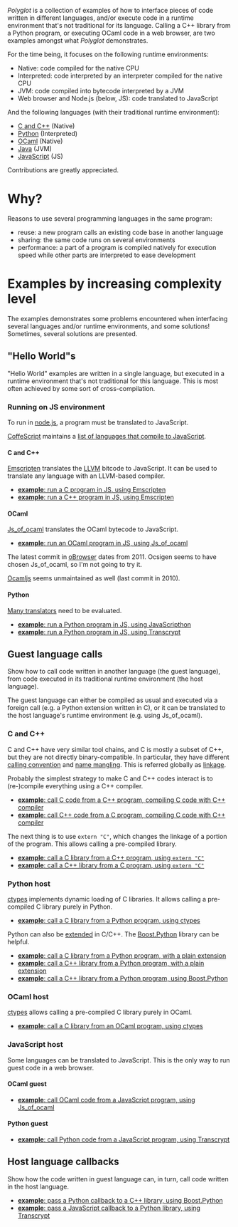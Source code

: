 *Polyglot* is a collection of examples of how to interface pieces of code written in different languages,
and/or execute code in a runtime environment that's not traditional for its language.
Calling a C++ library from a Python program, or executing OCaml code in a web browser,
are two examples amongst what *Polyglot* demonstrates.

For the time being, it focuses on the following runtime environments:

- Native: code compiled for the native CPU
- Interpreted: code interpreted by an interpreter compiled for the native CPU
- JVM: code compiled into bytecode interpreted by a JVM
- Web browser and Node.js (below, JS): code translated to JavaScript

And the following languages (with their traditional runtime environment):

- [C and C++](http://en.cppreference.com/w/) (Native)
- [Python](https://www.python.org/) (Interpreted)
- [OCaml](https://ocaml.org/) (Native)
- [Java](https://java.com/) (JVM)
- [JavaScript](https://developer.mozilla.org/en-US/docs/Web/JavaScript) (JS)

Contributions are greatly appreciated.

Why?
====

Reasons to use several programming languages in the same program:

- reuse: a new program calls an existing code base in another language
- sharing: the same code runs on several environments
- performance: a part of a program is compiled natively for execution speed while other parts are interpreted to ease development

Examples by increasing complexity level
=======================================

The examples demonstrates some problems encountered when interfacing several languages and/or runtime environments, and some solutions!
Sometimes, several solutions are presented.

"Hello World"s
--------------

"Hello World" examples are written in a single language, but executed in a runtime environment that's not traditional for this language.
This is most often achieved by some sort of cross-compilation.

### Running on JS environment

To run in [node.js](https://nodejs.org/), a program must be translated to JavaScript.

[CoffeScript](https://coffeescript.org/) maintains a [list of languages that compile to JavaScript](https://github.com/jashkenas/coffeescript/wiki/List-of-languages-that-compile-to-JS).

#### C and C++

[Emscripten](http://emscripten.org/) translates the [LLVM](http://llvm.org/) bitcode to JavaScript.
It can be used to translate any language with an LLVM-based compiler.

- [**example**: run a C program in JS, using Emscripten](HelloWorlds/C_in_JS.emscripten)
- [**example**: run a C++ program in JS, using Emscripten](HelloWorlds/C++_in_JS.emscripten)

#### OCaml

[Js_of_ocaml](http://ocsigen.org/js_of_ocaml/) translates the OCaml bytecode to JavaScript.

- [**example**: run an OCaml program in JS, using Js_of_ocaml](HelloWorlds/OCaml_in_JS.js_of_ocaml)

The latest commit in [oBrowser](https://github.com/ocsigen/obrowser) dates from 2011.
Ocsigen seems to have chosen Js_of_ocaml, so I'm not going to try it.

[Ocamljs](https://github.com/jaked/ocamljs) seems unmaintained as well (last commit in 2010).

<!--@todo Evaluate [BuckleScript](https://bucklescript.github.io/).-->

#### Python

[Many translators](https://github.com/jashkenas/coffeescript/wiki/List-of-languages-that-compile-to-JS#python) need to be evaluated.

- [**example**: run a Python program in JS, using JavaScripthon](HelloWorlds/Python_in_JS.JavaScripthon)
- [**example**: run a Python program in JS, using Transcrypt](HelloWorlds/Python_in_JS.Transcrypt)

Guest language calls
--------------------

Show how to call code written in another language (the guest language), from code executed in its traditional runtime environment (the host language).

The guest language can either be compiled as usual and executed via a foreign call (e.g. a Python extension written in C),
or it can be translated to the host language's runtime environment (e.g. using Js_of_ocaml).

### C and C++

C and C++ have very similar tool chains, and C is mostly a subset of C++, but they are not directly binary-compatible.
In particular, they have different [calling convention](https://en.wikipedia.org/wiki/Calling_convention)
and [name mangling](https://en.wikipedia.org/wiki/Name_mangling).
This is referred globally as [linkage](http://en.cppreference.com/w/cpp/language/language_linkage).

Probably the simplest strategy to make C and C++ codes interact is to (re-)compile everything using a C++ compiler.

- [**example**: call C code from a C++ program, compiling C code with C++ compiler](GuestCalls/C_from_C++.C_as_C++)
- [**example**: call C++ code from a C program, compiling C code with C++ compiler](GuestCalls/C++_from_C.C_as_C++)

The next thing is to use `extern "C"`, which changes the linkage of a portion of the program.
This allows calling a pre-compiled library.

- [**example**: call a C library from a C++ program, using `extern "C"`](GuestCalls/C_from_C++.extern_C)
- [**example**: call a C++ library from a C program, using `extern "C"`](GuestCalls/C++_from_C.extern_C)

### Python host

[ctypes](https://docs.python.org/3/library/ctypes.html) implements dynamic loading of C libraries.
It allows calling a pre-compiled C library purely in Python.

- [**example**: call a C library from a Python program, using ctypes](GuestCalls/C_from_Python.ctypes)

<!-- @todo call a C++ library using ctypes -->

Python can also be [extended](https://docs.python.org/3/extending/extending.html) in C/C++.
The [Boost.Python](https://www.boost.org/doc/libs/1_67_0/libs/python/doc/html/index.html) library can be helpful.

- [**example**: call a C library from a Python program, with a plain extension](GuestCalls/C_from_Python.extension)
- [**example**: call a C++ library from a Python program, with a plain extension](GuestCalls/C++_from_Python.extension)
- [**example**: call a C++ library from a Python program, using Boost.Python](GuestCalls/C++_from_Python.boost)

### OCaml host

[ctypes](https://github.com/ocamllabs/ocaml-ctypes) allows calling a pre-compiled C library purely in OCaml.

- [**example**: call a C library from an OCaml program, using ctypes](GuestCalls/C_from_OCaml.ctypes)

<!-- @todo OCaml can also be [extended](http://caml.inria.fr/pub/docs/manual-ocaml/intfc.html) in C.

- [**example**: call a C library from a OCaml program, with an extension](GuestCalls/C_from_OCaml.extension) -->

### JavaScript host

Some languages can be translated to JavaScript.
This is the only way to run guest code in a web browser.
<!-- @todo In node.js however, JavaScript can be extended -->

#### OCaml guest

- [**example**: call OCaml code from a JavaScript program, using Js_of_ocaml](GuestCalls/OCaml_from_JavaScript.js_of_ocaml)

#### Python guest

- [**example**: call Python code from a JavaScript program, using Transcrypt](GuestCalls/Python_from_Javascript.Transcrypt)

Host language callbacks
-----------------------

Show how the code written in guest language can, in turn, call code written in the host language.

- [**example**: pass a Python callback to a C++ library, using Boost.Python](HostCallbacks/C++_from_Python.boost)
- [**example**: pass a JavaScript callback to a Python library, using Transcrypt](HostCallbacks/Python_from_JavaScript.Transcrypt)

<!--
@todo Resource management
-------------------

These examples show how to allocate and free resources managed by guest language.

@todo Iterators
---------

@todo External native libraries
-------------------------

Using native libraries in JS or JVM requires replacing them with JS/JVM implementations with compatible interfaces.
-->

<!-- @todo Talk about Cordova and its plugins architecture -->
